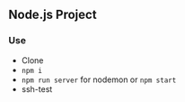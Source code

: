 ## Node.js Project

### Use

- Clone
- `npm i`
- `npm run server` for nodemon or `npm start`
- ssh-test